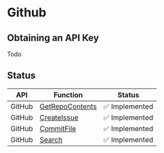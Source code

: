 # Github

## Obtaining an API Key

Todo

## Status

| API    | Function                                | Status       |  
|--------|-----------------------------------------|--------------|  
| GitHub | [GetRepoContents](get_repo_contents.md) | :white_check_mark: Implemented |
| GitHub | [CreateIssue](create_issue.md)          | :white_check_mark: Implemented |  
| GitHub | [CommitFile](commit_file.md)            | :white_check_mark: Implemented |
| GitHub | [Search](search.md)                     | :white_check_mark: Implemented |

